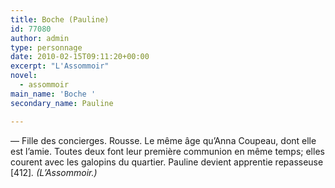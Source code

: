 ```yaml
---
title: Boche (Pauline)
id: 77080
author: admin
type: personnage
date: 2010-02-15T09:11:20+00:00
excerpt: "L'Assommoir"
novel:
  - assommoir
main_name: 'Boche '
secondary_name: Pauline

---
```

— Fille des concierges. Rousse. Le même âge qu&rsquo;Anna Coupeau, dont elle est l&rsquo;amie. Toutes deux font leur première communion en même temps; elles courent avec les galopins du quartier. Pauline devient apprentie repasseuse [412]_. (L&rsquo;Assommoir.)_
